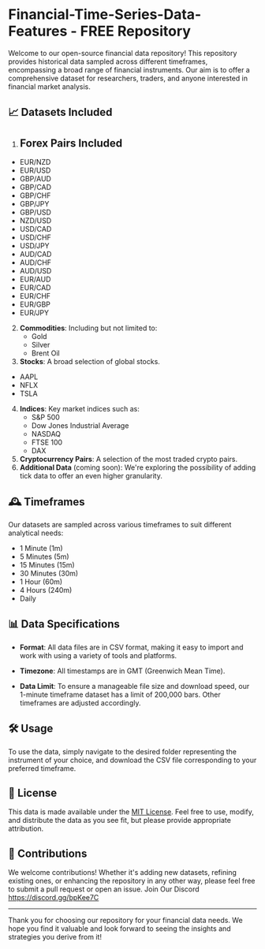 # Financial-Time-Series-Data-Features  -  FREE Repository

Welcome to our open-source financial data repository! This repository provides historical data sampled across different timeframes, encompassing a broad range of financial instruments. Our aim is to offer a comprehensive dataset for researchers, traders, and anyone interested in financial market analysis.

## 📈 **Datasets Included**

1. ## Forex Pairs Included

- EUR/NZD
- EUR/USD
- GBP/AUD
- GBP/CAD
- GBP/CHF
- GBP/JPY
- GBP/USD
- NZD/USD
- USD/CAD
- USD/CHF
- USD/JPY
- AUD/CAD
- AUD/CHF
- AUD/USD
- EUR/AUD
- EUR/CAD
- EUR/CHF
- EUR/GBP
- EUR/JPY

2. **Commodities**: Including but not limited to:
   - Gold
   - Silver
   - Brent Oil
3. **Stocks**: A broad selection of global stocks.
  - AAPL
  - NFLX
  - TSLA
4. **Indices**: Key market indices such as:
   - S&P 500
   - Dow Jones Industrial Average
   - NASDAQ
   - FTSE 100
   - DAX
5. **Cryptocurrency Pairs**: A selection of the most traded crypto pairs.
6. **Additional Data** (coming soon): We're exploring the possibility of adding tick data to offer an even higher granularity.

## 🕰️ **Timeframes**

Our datasets are sampled across various timeframes to suit different analytical needs:

- 1 Minute (1m)
- 5 Minutes (5m)
- 15 Minutes (15m)
- 30 Minutes (30m)
- 1 Hour (60m)
- 4 Hours (240m)
- Daily

## 📊 **Data Specifications**

- **Format**: All data files are in CSV format, making it easy to import and work with using a variety of tools and platforms.
  
- **Timezone**: All timestamps are in GMT (Greenwich Mean Time).
  
- **Data Limit**: To ensure a manageable file size and download speed, our 1-minute timeframe dataset has a limit of 200,000 bars. Other timeframes are adjusted accordingly.

## 🛠️ **Usage**

To use the data, simply navigate to the desired folder representing the instrument of your choice, and download the CSV file corresponding to your preferred timeframe.

## 📜 **License**

This data is made available under the [MIT License](LICENSE). Feel free to use, modify, and distribute the data as you see fit, but please provide appropriate attribution.

## 🤝 **Contributions**

We welcome contributions! Whether it's adding new datasets, refining existing ones, or enhancing the repository in any other way, please feel free to submit a pull request or open an issue. Join Our Discord https://discord.gg/bpKee7C

---

Thank you for choosing our repository for your financial data needs. We hope you find it valuable and look forward to seeing the insights and strategies you derive from it!
